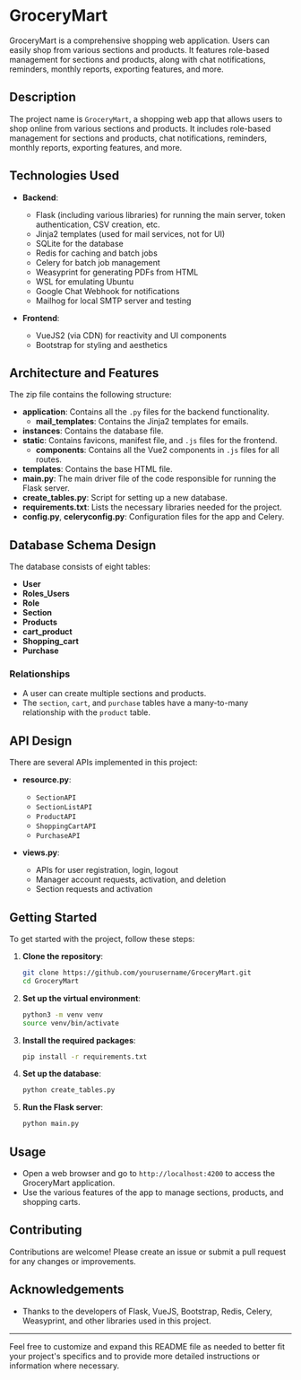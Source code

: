 # GroceryMart

GroceryMart is a comprehensive shopping web application. Users can easily shop from various sections and products. It features role-based management for sections and products, along with chat notifications, reminders, monthly reports, exporting features, and more.

## Description

The project name is `GroceryMart`, a shopping web app that allows users to shop online from various sections and products. It includes role-based management for sections and products, chat notifications, reminders, monthly reports, exporting features, and more.

## Technologies Used

- **Backend**:
  - Flask (including various libraries) for running the main server, token authentication, CSV creation, etc.
  - Jinja2 templates (used for mail services, not for UI)
  - SQLite for the database
  - Redis for caching and batch jobs
  - Celery for batch job management
  - Weasyprint for generating PDFs from HTML
  - WSL for emulating Ubuntu
  - Google Chat Webhook for notifications
  - Mailhog for local SMTP server and testing

- **Frontend**:
  - VueJS2 (via CDN) for reactivity and UI components
  - Bootstrap for styling and aesthetics

## Architecture and Features

The zip file contains the following structure:

- **application**: Contains all the `.py` files for the backend functionality.
  - **mail_templates**: Contains the Jinja2 templates for emails.
- **instances**: Contains the database file.
- **static**: Contains favicons, manifest file, and `.js` files for the frontend.
  - **components**: Contains all the Vue2 components in `.js` files for all routes.
- **templates**: Contains the base HTML file.
- **main.py**: The main driver file of the code responsible for running the Flask server.
- **create_tables.py**: Script for setting up a new database.
- **requirements.txt**: Lists the necessary libraries needed for the project.
- **config.py**, **celeryconfig.py**: Configuration files for the app and Celery.

## Database Schema Design

The database consists of eight tables:

- **User**
- **Roles_Users**
- **Role**
- **Section**
- **Products**
- **cart_product**
- **Shopping_cart**
- **Purchase**

### Relationships

- A user can create multiple sections and products.
- The `section`, `cart`, and `purchase` tables have a many-to-many relationship with the `product` table.

## API Design

There are several APIs implemented in this project:

- **resource.py**:
  - `SectionAPI`
  - `SectionListAPI`
  - `ProductAPI`
  - `ShoppingCartAPI`
  - `PurchaseAPI`

- **views.py**:
  - APIs for user registration, login, logout
  - Manager account requests, activation, and deletion
  - Section requests and activation

## Getting Started

To get started with the project, follow these steps:

1. **Clone the repository**:
    ```bash
    git clone https://github.com/yourusername/GroceryMart.git
    cd GroceryMart
    ```

2. **Set up the virtual environment**:
    ```bash
    python3 -m venv venv
    source venv/bin/activate
    ```

3. **Install the required packages**:
    ```bash
    pip install -r requirements.txt
    ```

4. **Set up the database**:
    ```bash
    python create_tables.py
    ```

5. **Run the Flask server**:
    ```bash
    python main.py
    ```

## Usage

- Open a web browser and go to `http://localhost:4200` to access the GroceryMart application.
- Use the various features of the app to manage sections, products, and shopping carts.

## Contributing

Contributions are welcome! Please create an issue or submit a pull request for any changes or improvements.

## Acknowledgements

- Thanks to the developers of Flask, VueJS, Bootstrap, Redis, Celery, Weasyprint, and other libraries used in this project.

---

Feel free to customize and expand this README file as needed to better fit your project's specifics and to provide more detailed instructions or information where necessary.
